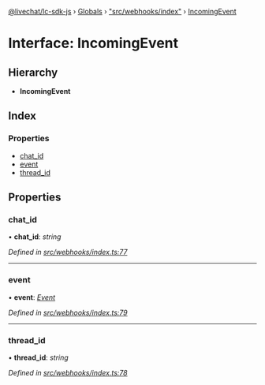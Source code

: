 [@livechat/lc-sdk-js](../README.md) › [Globals](../globals.md) › ["src/webhooks/index"](../modules/_src_webhooks_index_.md) › [IncomingEvent](_src_webhooks_index_.incomingevent.md)

# Interface: IncomingEvent

## Hierarchy

* **IncomingEvent**

## Index

### Properties

* [chat_id](_src_webhooks_index_.incomingevent.md#chat_id)
* [event](_src_webhooks_index_.incomingevent.md#event)
* [thread_id](_src_webhooks_index_.incomingevent.md#thread_id)

## Properties

###  chat_id

• **chat_id**: *string*

*Defined in [src/webhooks/index.ts:77](https://github.com/livechat/lc-sdk-js/blob/ce4846a/src/webhooks/index.ts#L77)*

___

###  event

• **event**: *[Event](../modules/_src_objects_index_.md#event)*

*Defined in [src/webhooks/index.ts:79](https://github.com/livechat/lc-sdk-js/blob/ce4846a/src/webhooks/index.ts#L79)*

___

###  thread_id

• **thread_id**: *string*

*Defined in [src/webhooks/index.ts:78](https://github.com/livechat/lc-sdk-js/blob/ce4846a/src/webhooks/index.ts#L78)*
